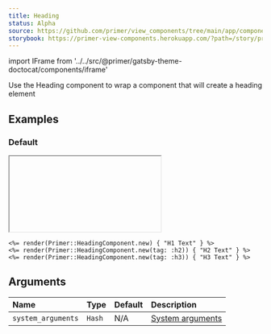 ```yaml
---
title: Heading
status: Alpha
source: https://github.com/primer/view_components/tree/main/app/components/primer/heading_component.rb
storybook: https://primer-view-components.herokuapp.com/?path=/story/primer-heading-component
---
```


import IFrame from '../../src/@primer/gatsby-theme-doctocat/components/iframe'

<!-- Warning: AUTO-GENERATED file, do not edit. Add code comments to your Ruby instead <3 -->

Use the Heading component to wrap a component that will create a heading element

## Examples

### Default

<IFrame height="auto" content="<h1>H1 Text</h1><h2>H2 Text</h2><h3>H3 Text</h3>"></IFrame>

```erb
<%= render(Primer::HeadingComponent.new) { "H1 Text" } %>
<%= render(Primer::HeadingComponent.new(tag: :h2)) { "H2 Text" } %>
<%= render(Primer::HeadingComponent.new(tag: :h3)) { "H3 Text" } %>
```

## Arguments

| Name | Type | Default | Description |
| :- | :- | :- | :- |
| `system_arguments` | `Hash` | N/A | [System arguments](/system-arguments) |
